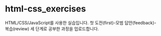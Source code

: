 # html-css_exercises

HTML/CSS/JavaScript를 사용한 실습입니다.
첫 도전(first)-모범 답안(feedback)-복습(review) 세 단계로 공부한 과정을 업로드합니다.
